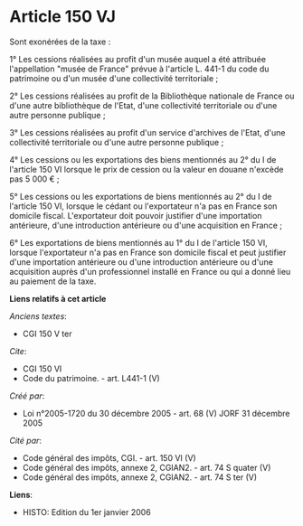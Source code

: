 # Article 150 VJ

Sont exonérées de la taxe :

1° Les cessions réalisées au profit d'un musée auquel a été attribuée l'appellation "musée de France" prévue à l'article L.
441-1 du code du patrimoine ou d'un musée d'une collectivité territoriale ;

2° Les cessions réalisées au profit de la Bibliothèque nationale de France ou d'une autre bibliothèque de l'Etat, d'une
collectivité territoriale ou d'une autre personne publique ;

3° Les cessions réalisées au profit d'un service d'archives de l'Etat, d'une collectivité territoriale ou d'une autre
personne publique ;

4° Les cessions ou les exportations des biens mentionnés au 2° du I de l'article 150 VI lorsque le prix de cession ou la
valeur en douane n'excède pas 5 000 € ;

5° Les cessions ou les exportations de biens mentionnés au 2° du I de l'article 150 VI, lorsque le cédant ou l'exportateur
n'a pas en France son domicile fiscal. L'exportateur doit pouvoir justifier d'une importation antérieure, d'une introduction
antérieure ou d'une acquisition en France ;

6° Les exportations de biens mentionnés au 1° du I de l'article 150 VI, lorsque l'exportateur n'a pas en France son domicile
fiscal et peut justifier d'une importation antérieure ou d'une introduction antérieure ou d'une acquisition auprès d'un
professionnel installé en France ou qui a donné lieu au paiement de la taxe.

**Liens relatifs à cet article**

_Anciens textes_:

  - CGI 150 V ter

_Cite_:

  - CGI 150 VI
  - Code du patrimoine. - art. L441-1 (V)

_Créé par_:

  - Loi n°2005-1720 du 30 décembre 2005 - art. 68 (V) JORF 31 décembre 2005

_Cité par_:

  - Code général des impôts, CGI. - art. 150 VI (V)
  - Code général des impôts, annexe 2, CGIAN2. - art. 74 S quater (V)
  - Code général des impôts, annexe 2, CGIAN2. - art. 74 S ter (V)

**Liens**:

  - HISTO: Edition du 1er janvier 2006
